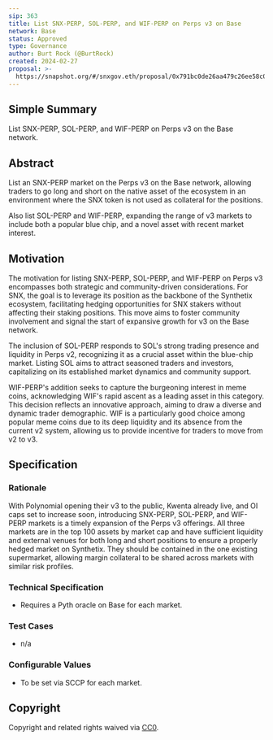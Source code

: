 ```yaml
---
sip: 363
title: List SNX-PERP, SOL-PERP, and WIF-PERP on Perps v3 on Base
network: Base
status: Approved
type: Governance
author: Burt Rock (@BurtRock)
created: 2024-02-27
proposal: >-
  https://snapshot.org/#/snxgov.eth/proposal/0x791bc0de26aa479c26ee58c05c96da515106e5ba7625a3f900ad497d937d8911
---
```


## Simple Summary

List SNX-PERP, SOL-PERP, and WIF-PERP on Perps v3 on the Base network.

## Abstract

List an SNX-PERP market on the Perps v3 on the Base network, allowing traders to go long and short on the native asset of the ecosystem in an environment where the SNX token is not used as collateral for the positions.

Also list SOL-PERP and WIF-PERP, expanding the range of v3 markets to include both a popular blue chip, and a novel asset with recent market interest.

## Motivation

The motivation for listing SNX-PERP, SOL-PERP, and WIF-PERP on Perps v3 encompasses both strategic and community-driven considerations. For SNX, the goal is to leverage its position as the backbone of the Synthetix ecosystem, facilitating hedging opportunities for SNX stakers without affecting their staking positions. This move aims to foster community involvement and signal the start of expansive growth for v3 on the Base network.

The inclusion of SOL-PERP responds to SOL's strong trading presence and liquidity in Perps v2, recognizing it as a crucial asset within the blue-chip market. Listing SOL aims to attract seasoned traders and investors, capitalizing on its established market dynamics and community support.

WIF-PERP's addition seeks to capture the burgeoning interest in meme coins, acknowledging WIF's rapid ascent as a leading asset in this category. This decision reflects an innovative approach, aiming to draw a diverse and dynamic trader demographic. WIF is a particularly good choice among popular meme coins due to its deep liquidity and its absence from the current v2 system, allowing us to provide incentive for traders to move from v2 to v3.

## Specification

### Rationale

With Polynomial opening their v3 to the public, Kwenta already live, and OI caps set to increase soon, introducing SNX-PERP, SOL-PERP, and WIF-PERP markets is a timely expansion of the Perps v3 offerings. All three markets are in the top 100 assets by market cap and have sufficient liquidity and external venues for both long and short positions to ensure a properly hedged market on Synthetix. They should be contained in the one existing supermarket, allowing margin collateral to be shared across markets with similar risk profiles.

### Technical Specification

- Requires a Pyth oracle on Base for each market.

### Test Cases

- n/a

### Configurable Values

- To be set via SCCP for each market.

## Copyright

Copyright and related rights waived via [CC0](https://creativecommons.org/publicdomain/zero/1.0/).
